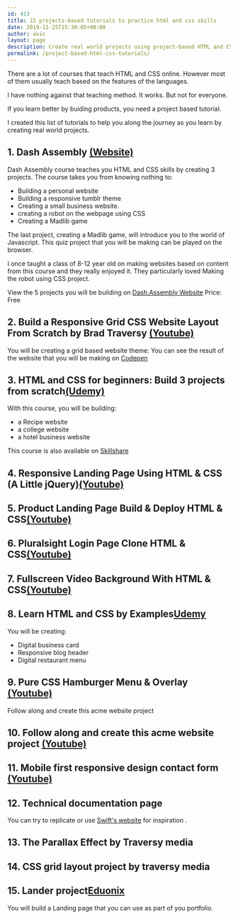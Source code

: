 ```yaml
---
id: 413
title: 15 projects-based tutorials to practice html and css skills
date: 2019-11-25T15:30:05+00:00
author: avic
layout: page
description: Create real world projects using project-based HTML and CSS tutorials. Choose one of the 15 projects and follow the tutorial to created it.
permalink: /project-based-html-css-tutorials/
---
```

There are a lot of courses that teach HTML and CSS online. However most of them usually teach based on the features of the languages.

I have nothing against that teaching method. It works. But not for everyone.

If you learn better by buiding products, you need a project based tutorial.

I created this list of tutorials to help you along the journey as you learn by creating real world projects. 

## 1. Dash Assembly [(Website)](https://dash.generalassemb.ly/)

Dash Assembly course teaches you HTML and CSS skills by creating 3 projects. The course takes you from knowing nothing to:
- Building a personal website
- Building a responsive tumblr theme
- Creating a small business website.
- creating a robot on the webpage using CSS  
- Creating a Madlib game

The last project, creating a Madlib game, will introduce you to the world of Javascript. This quiz project that you will be making can be played on the browser.

I once taught a class of 8-12 year old on making websites based on content from this course and they really enjoyed it. They particularly loved Making the robot using CSS project.

View the 5 projects you will be building on [Dash.Assembly Website](https://dash.generalassemb.ly/)
Price: Free

## 2. Build a Responsive Grid CSS Website Layout From Scratch by Brad Traversy [(Youtube)](https://www.youtube.com/watch?v=moBhzSC455o)

You will be creating a grid based website theme: You can see the result of the website that you will be making on [Codepen](https://codepen.io/bradtraversy/pen/gvMGyB)



## 3. HTML and CSS for beginners: Build 3 projects from scratch[(Udemy)](https://www.udemy.com/learn-html-css-by-building-3-real-projects/)

With this course, you will be building:
- a Recipe website
- a college website
- a hotel business website

This course is also available on [Skillshare](https://www.skillshare.com/classes/Learn-HTML-CSS-by-Building-3-Projects-Launch-your-career/582773991)


## 4. Responsive Landing Page Using HTML & CSS (A Little jQuery)[(Youtube)](https://www.youtube.com/watch?v=GJXXf3_dcng/)


## 5. Product Landing Page Build & Deploy HTML & CSS[(Youtube)]()  


## 6. Pluralsight Login Page Clone HTML & CSS[(Youtube)]() 


## 7. Fullscreen Video Background With HTML & CSS[(Youtube)]() 


## 8. Learn HTML and CSS by Examples[Udemy](https://www.udemy.com/html-by-examples/)

You will be creating:
- Digital business card
- Responsive blog header
- Digital restaurant menu


## 9. Pure CSS Hamburger Menu & Overlay [(Youtube)](https://www.youtube.com/watch?v=DZg6UfS5zYg)

Follow along and create this acme website project  
  

## 10. Follow along and create this acme website project [(Youtube)]()
  
## 11. Mobile first responsive design contact form [(Youtube)]()

## 12. Technical documentation page  
You can try to replicate or use [Swift's website](https://swift.org/getting-started/) for inspiration .

## 13. The Parallax Effect by Traversy media

## 14. CSS grid layout project by traversy media  


## 15. Lander project[Eduonix](https://www.eduonix.com/basic-html5-and-css-for-beginners-build-one-project)
You will build a Landing page that you can use as part of you portfolio.

